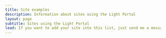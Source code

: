 ```yaml
---
title: Site examples
description: Information about sites using the Light Portal
layout: page
subtitle: Sites using the Light Portal
lead: If you want to add your site into this list, just send me a message via <em>Admin -> Portal -> Settings -> Feedback</em> area on your forum.
---
```


<script setup>
import ExampleArea from './ExampleArea.vue'
</script>

<ExampleArea />